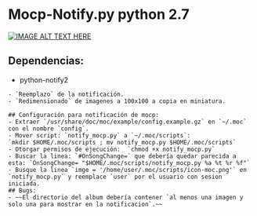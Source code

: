 # Mocp-Notify.py python 2.7


[![IMAGE ALT TEXT HERE](https://img.youtube.com/vi/x6CiPKTay8o/0.jpg)](https://www.youtube.com/watch?v=x6CiPKTay8o)


## Dependencias:
- python-notify2


``` Novedades:
- `Reemplazo` de la notificación.
- `Redimensionado` de imagenes a 100x100 a copia en miniatura.

## Configuración para notificación de mocp:
- Extraer `/usr/share/doc/moc/example/config.example.gz` en `~/.moc` con el nombre `config`.
- Mover script: `notify_mocp.py` a `~/.moc/scripts`:
`mkdir $HOME/.moc/scripts ; mv notify_mocp.py $HOME/.moc/scripts`
- Otorgar permisos de ejecución:  `chmod +x notify_mocp.py`
- Buscar la linea: `#OnSongChange=` que debería quedar parecida a esta: `OnSongChange= "$HOME/.moc/scripts/notify_mocp.py %a %t %r %f"` 
- Busque la linea `imge = '/home/user/.moc/scripts/icon-moc.png'` en `notify_mocp.py` y reemplace `user` por el usuario con sesion iniciada.
## Bugs:
- ~~El directorio del album debería contener `al menos una imagen y solo una para mostrar en la notificacion`.~~
